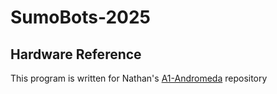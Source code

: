# SumoBots-2025

## Hardware Reference

This program is written for Nathan's [A1-Andromeda](https://github.com/nathan-jw/A1-Andromeda) repository

